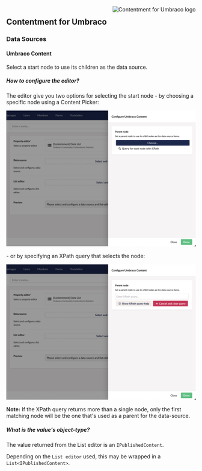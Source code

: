 <img src="../assets/img/logo.png" alt="Contentment for Umbraco logo" title="A state of Umbraco happiness." height="130" align="right">

## Contentment for Umbraco

### Data Sources

#### Umbraco Content

Select a start node to use its children as the data source.


##### How to configure the editor?

The editor give you two options for selecting the start node - by choosing a specific node using a Content Picker:

![Configuration Editor for Umbraco Content](data-source--umbraco-content--configuration-editor-01.png)

\- or by specifying an XPath query that selects the node:

![Configuration Editor for Umbraco Content showing the XPath query field](data-source--umbraco-content--configuration-editor-02.png)

**Note:** If the XPath query returns more than a single node, only the first matching node will be the one that's used as a parent for the data-source.

##### What is the value's object-type?

The value returned from the List editor is an `IPublishedContent`.

Depending on the `List editor` used, this may be wrapped in a `List<IPublishedContent>`.
